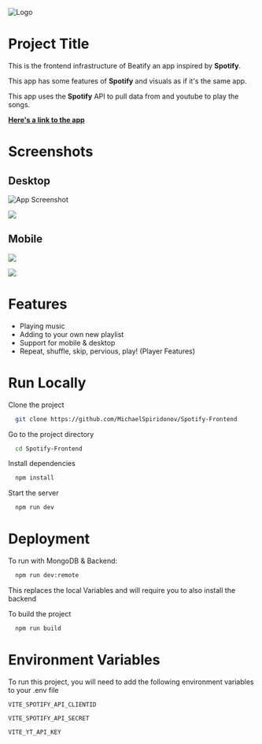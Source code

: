 
![Logo](https://res.cloudinary.com/de8ns2u3x/image/upload/v1722458732/vu43pkdgi53dzd8mt8tc.png)


# Project Title

This is the frontend infrastructure of Beatify an app inspired by **Spotify**.

This app has some features of **Spotify** and visuals as if it's the same app.

This app uses the **Spotify**  API to pull data from and youtube to play the songs.

[**Here's a link to the app**](https://spotify-backend-ygvk.onrender.com/)

# Screenshots

## Desktop

![App Screenshot](https://res.cloudinary.com/de8ns2u3x/image/upload/v1724082343/vfwqdogb5vnrhkdleeat.png)

![](https://res.cloudinary.com/de8ns2u3x/image/upload/v1724074909/hko3u2wgsg6xdus69hmz.png)

## Mobile

![](https://res.cloudinary.com/de8ns2u3x/image/upload/v1724082275/qsjvcvpupubkzwqoxzvr.png)

![](https://res.cloudinary.com/de8ns2u3x/image/upload/v1724082275/zyrnkumicpjpdimnvgyl.png)
# Features

- Playing music
- Adding to your own new playlist
- Support for mobile & desktop
- Repeat, shuffle, skip, pervious, play! (Player Features)


# Run Locally

Clone the project

```bash
  git clone https://github.com/MichaelSpiridonov/Spotify-Frontend
```

Go to the project directory

```bash
  cd Spotify-Frontend
```

Install dependencies

```bash
  npm install
```

Start the server

```bash
  npm run dev
```


# Deployment

To run with MongoDB & Backend:
```bash
  npm run dev:remote
```

This replaces the local Variables and will require you to also install the backend

To build the project 
```bash
  npm run build
```

# Environment Variables

To run this project, you will need to add the following environment variables to your .env file

`VITE_SPOTIFY_API_CLIENTID`

`VITE_SPOTIFY_API_SECRET`

`VITE_YT_API_KEY`

